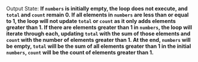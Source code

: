 Output State: **If `numbers` is initially empty, the loop does not execute, and `total` and `count` remain 0. If all elements in `numbers` are less than or equal to 1, the loop will not update `total` or `count` as it only adds elements greater than 1. If there are elements greater than 1 in `numbers`, the loop will iterate through each, updating `total` with the sum of those elements and `count` with the number of elements greater than 1. At the end, `numbers` will be empty, `total` will be the sum of all elements greater than 1 in the initial `numbers`, `count` will be the count of elements greater than 1.**